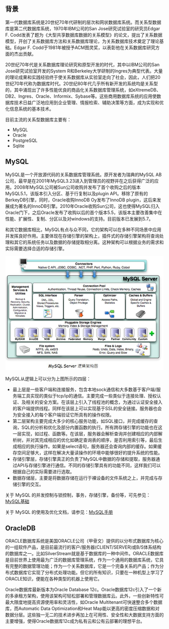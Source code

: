 ## 背景

第一代数据库系统是20世纪70年代研制的层次和网状数据库系统。而关系型数据库是第二代数据库系统，1970年IBM公司的San Jose研究试验室的研究员Edgar F. Codd发表了题为《大型共享数据库数据的关系模型》的论文，提出了关系数据模型，开创了关系数据库方法和关系数据库理论，为关系数据库技术奠定了理论基础。Edgar F. Codd于1981年被授予ACM图灵奖，以表彰他在关系数据库研究方面的杰出贡献。

20世纪70年代是关系数据库理论研究和原型开发的时代，其中以IBM公司的San Jose研究试验室开发的System R和Berkeley大学研制的Ingres为典型代表。大量的理论成果和实践经验终于使关系数据库从实验室走向了社会，因此，人们把20世纪70年代称为数据库时代。20世纪80年代几乎所有新开发的系统均是关系型的，其中涌现出了许多性能优良的商品化关系数据库管理系统，如eXtremeDB、DB2、Ingres、Oracle、Informix、Sybase等。这些商用数据库系统的应用使数据库技术日益广泛地应用到企业管理、情报检索、辅助决策等方面，成为实现和优化信息系统的基本技术。

目前主流的关系型数据库主要有：

* MySQL
* Oracle
* PostgreSQL
* Sqlite



## MySQL

MySQL是一个开放源代码的关系数据库管理系统。原开发者为瑞典的MySQL AB公司，最早是在2001年MySQL3.23进入到管理员的视野并在之后获得广泛的应用。2008年MySQL公司被Sun公司收购并发布了首个收购之后的版本MySQL5.1，该版本引入分区、基于行复制以及plugin API。移除了原有的BerkeyDB引擎，同时，Oracle收购InnoDB Oy发布了InnoDB plugin，这后来发展成为著名的InnoDB引擎。2010年Oracle收购Sun公司，这也使得MySQL归入Oracle门下，之后Oracle发布了收购以后的首个版本5.5，该版本主要改善集中在性能、扩展性、复制、分区以及对windows的支持。目前版本已发展到5.7。

和其它数据库相比，MySQL有点与众不同，它的架构可以在多种不同场景中应用并发挥良好作用。主要体现在存储引擎的架构上，插件式的存储引擎架构将查询处理和其它的系统任务以及数据的存储提取相分离。这种架构可以根据业务的需求和实际需要选择合适的存储引擎。

![](/assets/shujuku_1.png)

MySQL从逻辑上可以分为上图所示的四层：

* 最上层是一些客户端和连接服务，包含本地sock通信和大多数基于客户端/服务端工具实现的类似于tcp/ip的通信。主要完成一些类似于连接处理、授权认证、及相关的安全方案。在该层上引入了线程池的概念，为通过认证安全接入的客户端提供线程。同样在该层上可以实现基于SSL的安全链接。服务器也会为安全接入的每个客户端验证它所具有的操作权限。
* 第二层架构主要完成大多少的核心服务功能，如SQL接口，并完成缓存的查询，SQL的分析和优化及部分内置函数的执行。所有跨存储引擎的功能也在这一层实现，如过程、函数等。在该层，服务器会解析查询并创建相应的内部解析树，并对其完成相应的优化如确定查询表的顺序，是否利用索引等，最后生成相应的执行操作。如果是select语句，服务器还会查询内部的缓存。如果缓存空间足够大，这样在解决大量读操作的环境中能够很好的提升系统的性能。
* 存储引擎层，存储引擎真正的负责了MySQL中数据的存储和提取，服务器通过API与存储引擎进行通信。不同的存储引擎具有的功能不同，这样我们可以根据自己的实际需要进行选取。
* 数据存储层，主要是将数据存储在运行于裸设备的文件系统之上，并完成与存储引擎的交互。

关于 MySQL 的并发控制与锁控制，事务，存储引擎，备份等，可先参见：[MySQL基础](http://harisxiong.blog.51cto.com/7513022/1351370)

关于 MySQL 的使用及优化文档，请参见：[MySQL手册](http://dev.mysql.com/doc/refman/5.7/en/)

## OracleDB

ORACLE数据库系统是美国ORACLE公司（甲骨文）提供的以分布式数据库为核心的一组软件产品，是目前最流行的客户/服务器\(CLIENT/SERVER\)或B/S体系结构的数据库之一。比如SilverStream就是基于数据库的一种中间件。ORACLE数据库是目前世界上使用最为广泛的数据库管理系统，作为一个通用的数据库系统，它具有完整的数据管理功能；作为一个关系数据库，它是一个完备关系的产品；作为分布式数据库它实现了分布式处理功能。但它的所有知识，只要在一种机型上学习了ORACLE知识，便能在各种类型的机器上使用它。

Oracle数据库最新版本为Oracle Database 12c。Oracle数据库12c引入了一个新的多承租方架构，使用该架构可轻松部署和管理数据库云。此外，一些创新特性可最大限度地提高资源使用率和灵活性，如Oracle Multitenant可快速整合多个数据库，而Automatic Data Optimization和Heat Map能以更高的密度压缩数据和对数据分层。这些独一无二的技术进步再加上在可用性、安全性和大数据支持方面的主要增强，使得Oracle数据库12c成为私有云和公有云部署的理想平台。





